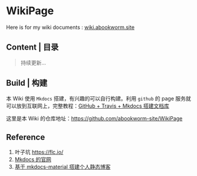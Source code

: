 # WikiPage
Here is for my wiki documents : [wiki.abookworm.site](wiki.abookworm.site)



## Content | 目录

> 持续更新...





## Build | 构建

本 Wiki 使用 `Mkdocs` 搭建，有兴趣的可以自行构建。利用 `github` 的 page 服务就可以放到互联网上，完整教程：[GitHub + Travis + Mkdocs 搭建文档库](https://learnku.com/articles/32279)

这里是本 Wiki 的仓库地址：https://github.com/abookworm-site/WikiPage



## Reference

1. 叶子坑 https://flc.io/
2. [Mkdocs 的官网](https://www.mkdocs.org/)
3. [基于 mkdocs-material 搭建个人静态博客](https://cyent.github.io/markdown-with-mkdocs-material/)

